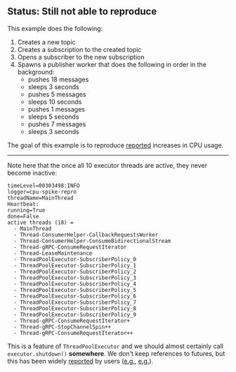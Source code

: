 ## Status: Still not able to reproduce

This example does the following:

1.  Creates a new topic
1.  Creates a subscription to the created topic
1.  Opens a subscriber to the new subscription
1.  Spawns a publisher worker that does the following in order
    in the background:
    - pushes 18 messages
    - sleeps 3 seconds
    - pushes 5 messages
    - sleeps 10 seconds
    - pushes 1 messages
    - sleeps 5 seconds
    - pushes 7 messages
    - sleeps 3 seconds

The goal of this example is to reproduce [reported][4] increases
in CPU usage.

----

Note here that the once all 10 executor threads are
active, they never become inactive:

```
timeLevel=00303498:INFO
logger=cpu-spike-repro
threadName=MainThread
Heartbeat:
running=True
done=False
active threads (18) =
  - MainThread
  - Thread-ConsumerHelper-CallbackRequestsWorker
  - Thread-ConsumerHelper-ConsumeBidirectionalStream
  - Thread-gRPC-ConsumeRequestIterator
  - Thread-LeaseMaintenance
  - ThreadPoolExecutor-SubscriberPolicy_0
  - ThreadPoolExecutor-SubscriberPolicy_1
  - ThreadPoolExecutor-SubscriberPolicy_2
  - ThreadPoolExecutor-SubscriberPolicy_3
  - ThreadPoolExecutor-SubscriberPolicy_4
  - ThreadPoolExecutor-SubscriberPolicy_5
  - ThreadPoolExecutor-SubscriberPolicy_6
  - ThreadPoolExecutor-SubscriberPolicy_7
  - ThreadPoolExecutor-SubscriberPolicy_8
  - ThreadPoolExecutor-SubscriberPolicy_9
  - Thread-gRPC-ConsumeRequestIterator+
  - Thread-gRPC-StopChannelSpin++
  - Thread-gRPC-ConsumeRequestIterator++
```

This is a feature of `ThreadPoolExecutor` and we should
almost certainly call `executor.shutdown()` **somewhere**.
We don't keep references to futures, but this has been
widely [reported][1] by users ([e.g.][2], [e.g.][3]).

[1]: https://bugs.python.org/issue27144
[2]: https://stackoverflow.com/q/37445540/1068170
[3]: https://stackoverflow.com/q/34770169/1068170
[4]: https://github.com/GoogleCloudPlatform/google-cloud-python/issues/4234#issuecomment-339400158
